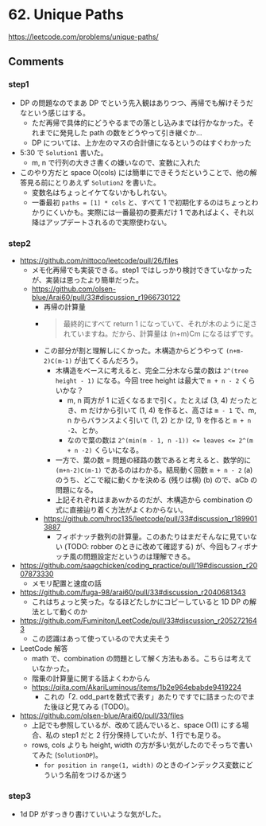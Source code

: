# 62. Unique Paths

https://leetcode.com/problems/unique-paths/

## Comments

### step1

*   DP の問題なのでまあ DP でという先入観はありつつ、再帰でも解けそうだなという感じはする。
    *   ただ再帰で具体的にどうやるまでの落とし込みまでは行かなかった。それまでに発見した path の数をどうやって引き継ぐか…
    *   DP については、上か左のマスの合計値になるというのはすぐわかった
*   5:30 で `Solution1` 書いた。
    *   m, n で行列の大きさ書くの嫌いなので、変数に入れた
*   このやり方だと space O(cols) には簡単にできそうだということで、他の解答見る前にとりあえず `Solution2` を書いた。
    *   変数名はちょっとイケてないかもしれない。
    *   一番最初 `paths = [1] * cols` と、すべて 1 で初期化するのはちょっとわかりにくいかも。実際には一番最初の要素だけ 1 であればよく、それ以降はアップデートされるので実際使わない。

### step2

*   https://github.com/nittoco/leetcode/pull/26/files
    *   メモ化再帰でも実装できる。step1 ではしっかり検討できていなかったが、実装は思ったより簡単だった。
    *   https://github.com/olsen-blue/Arai60/pull/33#discussion_r1966730122
        *   再帰の計算量
        *   > 最終的にすべて return 1 になっていて、それが木のように足されていますね。だから、計算量は (n+m)Cm になるはずです。
        *   この部分が割と理解しにくかった。木構造からどうやって `(n+m-2)C(m-1)` が出てくるんだろう。
            *   木構造をベースに考えると、完全二分木なら葉の数は `2^(tree height - 1)` になる。今回 tree height は最大で `m + n - 2` くらいかな？ 
                *   m, n 両方が 1 に近くなるまで引く。たとえば (3, 4) だったとき、m だけから引いて (1, 4) を作ると、高さは `m - 1` で、m, n からバランスよく引いて (1, 2) とか (2, 1) を作ると `m + n -2`、とか。
                *   なので葉の数は `2^(min(m - 1, n -1)) <= leaves <= 2^(m + n -2)` くらいになる。
            *   一方で、葉の数 = 問題の経路の数であると考えると、数学的に `(m+n-2)C(m-1)` であるのはわかる。結局動く回数 `m + n - 2` (a) のうち、どこで縦に動くかを決める (残りは横) (b) ので、aCb の問題になる。
            *   上記それぞれはまあｗかるのだが、木構造から combination の式に直接辿り着く方法がよくわからない。
        *   https://github.com/hroc135/leetcode/pull/33#discussion_r1899013887
            *   フィボナッチ数列の計算量。このあたりはまだそんなに見ていない (TODO: robber のときに改めて確認する) が、今回もフィボナッチ風の問題設定だというのは理解できる。
*   https://github.com/saagchicken/coding_practice/pull/19#discussion_r2007873330
    *   メモリ配置と速度の話
*   https://github.com/fuga-98/arai60/pull/33#discussion_r2040681343
    *   これはちょっと笑った。なるほどたしかにコピーしていると 1D DP の解法として動くのか
*   https://github.com/Fuminiton/LeetCode/pull/33#discussion_r2052721643
    *   この認識はあって使っているので大丈夫そう
*   LeetCode 解答
    *   math で、combination の問題として解く方法もある。こちらは考えていなかった。
    *   階乗の計算量に関する話よくわからん
    *   https://qiita.com/AkariLuminous/items/1b2e964ebabde9419224
        *   これの「2. odd_partを数式で表す」あたりですでに詰まったのでまた後ほど見てみる (TODO)。
*   https://github.com/olsen-blue/Arai60/pull/33/files
    *   上記でも参照しているが、改めて読んでいると、space O(1) にする場合、私の step1 だと 2 行分保持していたが、1 行でも足りる。
    *   rows, cols よりも height, width の方が多い気がしたのでそっちで書いてみた (`SolutionDP`)。
        *   `for position in range(1, width)` のときのインデックス変数にどういう名前をつけるか迷う

### step3

*   1d DP がすっきり書けていいような気がした。
